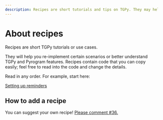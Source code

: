 ```yaml
---
description: Recipes are short tutorials and tips on TGPy. They may help you learn new use cases or understand advanced features.
---
```


# About recipes

Recipes are short TGPy tutorials or use cases.

They will help you re-implement certain scenarios or better understand TGPy and Pyrogram features. Recipes contain code
that you can copy easily; feel free to read into the code and change the details.

Read in any order. For example, start here:

[Setting up reminders](/recipes/reminders/)

## How to add a recipe

You can suggest your own recipe! [Please comment #36.](https://github.com/tm-a-t/TGPy/issues/36)
